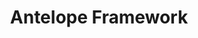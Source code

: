 ---
layout: network
title: Antelope Framework
permalink: /blockchain/antelope-framework/
lang: en
page_id: antelope-framework
detail-description: Antelope Frameworks is a set of blockchain protocols and tools designed to improve the performance, scalability and security of decentralized applications. It includes advanced technologies such as consensus mechanisms, resource management systems, and developer tools that make it easier to create and maintain blockchain networks and applications. Antelope provides a universal framework that can be adapted to different projects in the blockchain ecosystem, providing a high degree of interoperability and flexibility.
---